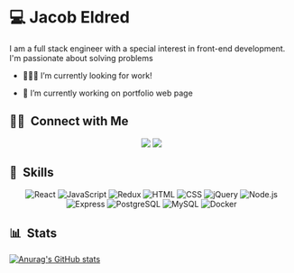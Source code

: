 <!-- ![BannerGIF](TBD) -->

#  💻 Jacob Eldred

I am a full stack engineer with a special interest in front-end development. I'm passionate about solving problems

- 🕵🏻‍♂️ I’m currently looking for work!
<!-- - 🧑🏻‍💻 I'm currently working as a(n) [\_] for [\_] -->
- 🔭 I’m currently working on portfolio web page


##  🤝🏻 &nbsp;Connect with Me

<p align="center">
<a href="https://www.linkedin.com/in/jacobeldred/"><img src="https://img.shields.io/badge/-Jacob%20Eldred-0077B5?style=for-the-badge&logo=Linkedin&logoColor=white"/></a>
<a href="mailto:Jacob.try.code@gmail.com"><img src="https://img.shields.io/badge/-jeldred95@gmail.com-D14836?style=for-the-badge&logo=Gmail&logoColor=white"/></a>
</p>


## 🚀 &nbsp;Skills
<p align="center">
  <img alt="React" src="https://img.shields.io/badge/React-0088CC?logo=react&logoColor=white&style=for-the-badge" />
  <img alt="JavaScript" src="https://img.shields.io/badge/JavaScript-F7DF1E?style=for-the-badge&logo=javascript&logoColor=black" />
  <img alt="Redux" src="https://img.shields.io/badge/Redux-593D88?style=for-the-badge&logo=redux&logoColor=white" />
  <img alt="HTML" src="https://img.shields.io/badge/HTML-E34F26?logo=html5&logoColor=white&style=for-the-badge" />
  <img alt="CSS" src="https://img.shields.io/badge/CSS-1572B6?logo=css3&logoColor=white&style=for-the-badge" />
  <img alt="jQuery" src="https://img.shields.io/badge/jQuery-0769AD?logo=jQuery&logoColor=white&style=for-the-badge" />
  <img alt="Node.js" src="https://img.shields.io/badge/node.js-339933?logo=node.js&logoColor=white&style=for-the-badge" />
  <img alt="Express" src="https://img.shields.io/badge/express-000000?logo=express&logoColor=white&style=for-the-badge" />
  <img alt="PostgreSQL" src="https://img.shields.io/badge/PostgreSQL-316192?style=for-the-badge&logo=postgresql&logoColor=white" />
  <img alt="MySQL" src="https://img.shields.io/badge/MySQL-00000F?style=for-the-badge&logo=mysql&logoColor=white" />
  <img alt="Docker" src="https://img.shields.io/badge/docker-2496ED?logo=docker&logoColor=white&style=for-the-badge" />
</p>
<!--
## 🎨 &nbsp;Projects
| | |
| :-------------: | :-------------: | -->

## 📊 &nbsp;Stats

[![Anurag's GitHub stats](https://github-readme-stats.vercel.app/api?username=ElderDragn)](https://github.com/anuraghazra/github-readme-stats)
